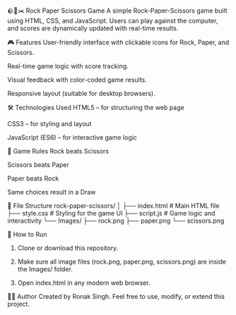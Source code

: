 🪨📄✂️ Rock Paper Scissors Game
A simple Rock-Paper-Scissors game built using HTML, CSS, and JavaScript. Users can play against the computer, and scores are dynamically updated with real-time results.

🎮 Features
User-friendly interface with clickable icons for Rock, Paper, and Scissors.

Real-time game logic with score tracking.

Visual feedback with color-coded game results.

Responsive layout (suitable for desktop browsers).

🛠️ Technologies Used
HTML5 – for structuring the web page

CSS3 – for styling and layout

JavaScript (ES6) – for interactive game logic

🧠 Game Rules
Rock beats Scissors

Scissors beats Paper

Paper beats Rock

Same choices result in a Draw

📁 File Structure
rock-paper-scissors/
│
├── index.html         # Main HTML file
├── style.css          # Styling for the game UI
├── script.js          # Game logic and interactivity
└── Images/
    ├── rock.png
    ├── paper.png
    └── scissors.png

🚀 How to Run
1. Clone or download this repository.

2. Make sure all image files (rock.png, paper.png, scissors.png) are inside the Images/ folder.

3. Open index.html in any modern web browser.

🧑‍💻 Author
Created by Ronak Singh.
Feel free to use, modify, or extend this project.

